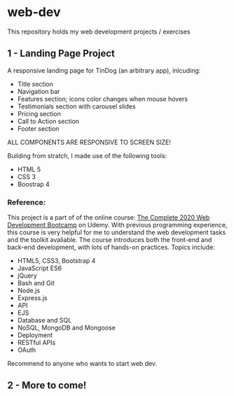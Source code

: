 # web-dev
This repository holds my web development projects / exercises

## 1 - Landing Page Project

A responsive landing page for TinDog (an arbitrary app), inlcuding:
- Title section
- Navigation bar
- Features section; icons color changes when mouse hovers
- Testimonials section with carousel slides
- Pricing section
- Call to Action section
- Footer section

ALL COMPONENTS ARE RESPONSIVE TO SCREEN SIZE!


Building from stratch, I made use of the following tools: 
- HTML 5
- CSS 3
- Boostrap 4

### Reference:
This project is a part of of the online course:
[The Complete 2020 Web Development Bootcamp](https://www.udemy.com/course/the-complete-web-development-bootcamp/) on Udemy.
With previous programming experience, this course is very helpful for me to understand the web development tasks and the toolkit avaliable.
The course introduces both the front-end and back-end development, with lots of hands-on practices. Topics include:

- HTML5, CSS3, Bootstrap 4
- JavaScript ES6
- jQuery
- Bash and Git
- Node.js
- Express.js
- API
- EJS
- Database and SQL
- NoSQL, MongoDB and Mongoose
- Deployment
- RESTful APIs
- OAuth

Recommend to anyone who wants to start web dev.

## 2 - More to come!
